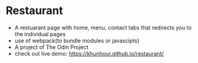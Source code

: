 # Restaurant
  - A restuarant page with home, menu, contact tabs that redirects you to the individual pages
  - use of webpack(to bundle modules or javascipts)
  - A project of The Odin Project
  - check out live demo: https://khunhour.github.io/restaurant/